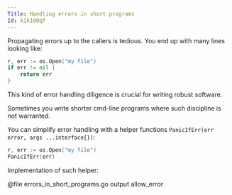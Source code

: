 ```yaml
---
Title: Handling errors in short programs
Id: k1k100qf
---
```

Propagating errors up to the callers is tedious. You end up with many lines looking like:

```go
r, err := os.Open("my file")
if err != nil {
    return err
}
```

This kind of error handling diligence is crucial for writing robust software.

Sometimes you write shorter cmd-line programs where such discipline is not warranted.

You can simplify error handling with a helper functions `PanicIfErr(err error, args ...interface{})`:

```go
r, err := os.Open("my file")
PanicIfErr(err)
```

Implementation of such helper:

@file errors_in_short_programs.go output allow_error